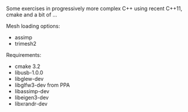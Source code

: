 
Some exercises in progressively more complex C++ using recent C++11, cmake and a bit of ...


Mesh loading options:
- assimp
- trimesh2


Requirements:
- cmake 3.2
- libusb-1.0.0 
- libglew-dev
- libglfw3-dev from PPA
- libassimp-dev
- libeigen3-dev
- libxrandr-dev
